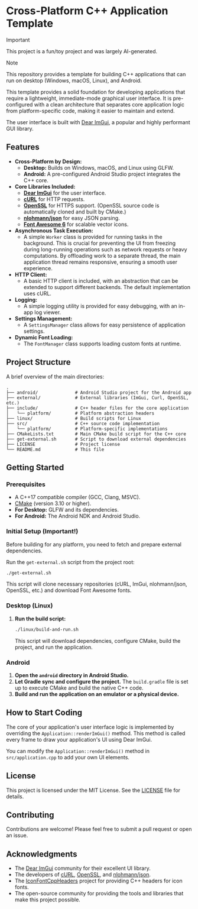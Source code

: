 # Cross-Platform C++ Application Template

> [!IMPORTANT]
> This project is a fun/toy project and was largely AI-generated.

> [!NOTE]
> This repository provides a template for building C++ applications that can run on desktop (Windows, macOS, Linux), and Android.

This template provides a solid foundation for developing applications that require a lightweight, immediate-mode graphical user interface. It is pre-configured with a clean architecture that separates core application logic from platform-specific code, making it easier to maintain and extend.

The user interface is built with [Dear ImGui](https://github.com/ocornut/imgui), a popular and highly performant GUI library.

## Features

*   **Cross-Platform by Design:**
    *   **Desktop:** Builds on Windows, macOS, and Linux using GLFW.
    *   **Android:** A pre-configured Android Studio project integrates the C++ core.
*   **Core Libraries Included:**
    *   [**Dear ImGui**](https://github.com/ocornut/imgui) for the user interface.
    *   [**cURL**](https://curl.se/) for HTTP requests.
    *   [**OpenSSL**](https://www.openssl.org/) for HTTPS support. (OpenSSL source code is automatically cloned and built by CMake.)
    *   [**nlohmann/json**](https://github.com/nlohmann/json) for easy JSON parsing.
    *   [**Font Awesome 6**](https://fontawesome.com/) for scalable vector icons.
*   **Asynchronous Task Execution:**
    *   A simple `Worker` class is provided for running tasks in the background. This is crucial for preventing the UI from freezing during long-running operations such as network requests or heavy computations. By offloading work to a separate thread, the main application thread remains responsive, ensuring a smooth user experience.
*   **HTTP Client:**
    *   A basic HTTP client is included, with an abstraction that can be extended to support different backends. The default implementation uses cURL.
*   **Logging:**
    *   A simple logging utility is provided for easy debugging, with an in-app log viewer.
*   **Settings Management:**
    *   A `SettingsManager` class allows for easy persistence of application settings.
*   **Dynamic Font Loading:**
    *   The `FontManager` class supports loading custom fonts at runtime.

## Project Structure

A brief overview of the main directories:

```
.
├── android/              # Android Studio project for the Android app
├── external/             # External libraries (ImGui, Curl, OpenSSL, etc.)
├── include/              # C++ header files for the core application
│   └── platform/         # Platform abstraction headers
├── linux/                # Build scripts for Linux
├── src/                  # C++ source code implementation
│   └── platform/         # Platform-specific implementations
├── CMakeLists.txt        # Main CMake build script for the C++ core
├── get-external.sh       # Script to download external dependencies
├── LICENSE               # Project license
└── README.md             # This file
```

## Getting Started

### Prerequisites

*   A C++17 compatible compiler (GCC, Clang, MSVC).
*   [CMake](https://cmake.org/) (version 3.10 or higher).
*   **For Desktop:** GLFW and its dependencies.
*   **For Android:** The Android NDK and Android Studio.

### Initial Setup (Important!)

Before building for any platform, you need to fetch and prepare external dependencies.

Run the `get-external.sh` script from the project root:

```bash
./get-external.sh
```

This script will clone necessary repositories (cURL, ImGui, nlohmann/json, OpenSSL, etc.) and download Font Awesome fonts.

### Desktop (Linux)

1.  **Run the build script:**
    ```bash
    ./linux/build-and-run.sh
    ```
    This script will download dependencies, configure CMake, build the project, and run the application.

### Android

1.  **Open the `android` directory in Android Studio.**
2.  **Let Gradle sync and configure the project.** The `build.gradle` file is set up to execute CMake and build the native C++ code.
3.  **Build and run the application on an emulator or a physical device.**

## How to Start Coding

The core of your application's user interface logic is implemented by overriding the `Application::renderImGui()` method. This method is called every frame to draw your application's UI using Dear ImGui.

You can modify the `Application::renderImGui()` method in `src/application.cpp` to add your own UI elements.

## License

This project is licensed under the MIT License. See the [LICENSE](LICENSE) file for details.

## Contributing

Contributions are welcome! Please feel free to submit a pull request or open an issue.

## Acknowledgments

*   The [Dear ImGui](https://github.com/ocornut/imgui) community for their excellent UI library.
*   The developers of [cURL](https://curl.se/), [OpenSSL](https://www.openssl.org/), and [nlohmann/json](https://github.com/nlohmann/json).
*   The [IconFontCppHeaders](https://github.com/juliettef/IconFontCppHeaders) project for providing C++ headers for icon fonts.
*   The open-source community for providing the tools and libraries that make this project possible.
